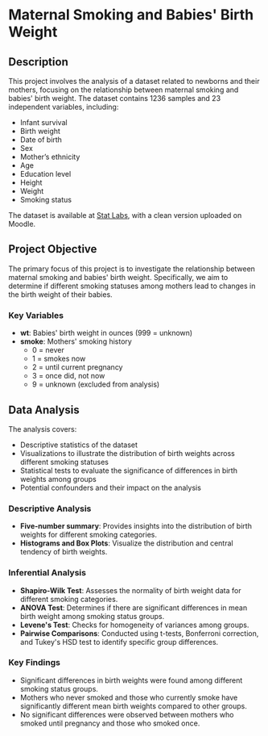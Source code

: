 # Maternal Smoking and Babies' Birth Weight

## Description
This project involves the analysis of a dataset related to newborns and their mothers, focusing on the relationship between maternal smoking and babies' birth weight. The dataset contains 1236 samples and 23 independent variables, including:

- Infant survival
- Birth weight
- Date of birth
- Sex
- Mother’s ethnicity
- Age
- Education level
- Height
- Weight
- Smoking status

The dataset is available at [Stat Labs](https://www.stat.berkeley.edu/users/statlabs/labs.html), with a clean version uploaded on Moodle.

## Project Objective
The primary focus of this project is to investigate the relationship between maternal smoking and babies' birth weight. Specifically, we aim to determine if different smoking statuses among mothers lead to changes in the birth weight of their babies.

### Key Variables
- **wt**: Babies' birth weight in ounces (999 = unknown)
- **smoke**: Mothers' smoking history
  - 0 = never
  - 1 = smokes now
  - 2 = until current pregnancy
  - 3 = once did, not now
  - 9 = unknown (excluded from analysis)

## Data Analysis
The analysis covers:
- Descriptive statistics of the dataset
- Visualizations to illustrate the distribution of birth weights across different smoking statuses
- Statistical tests to evaluate the significance of differences in birth weights among groups
- Potential confounders and their impact on the analysis

### Descriptive Analysis
- **Five-number summary**: Provides insights into the distribution of birth weights for different smoking categories.
- **Histograms and Box Plots**: Visualize the distribution and central tendency of birth weights.

### Inferential Analysis
- **Shapiro-Wilk Test**: Assesses the normality of birth weight data for different smoking categories.
- **ANOVA Test**: Determines if there are significant differences in mean birth weight among smoking status groups.
- **Levene's Test**: Checks for homogeneity of variances among groups.
- **Pairwise Comparisons**: Conducted using t-tests, Bonferroni correction, and Tukey's HSD test to identify specific group differences.

### Key Findings
- Significant differences in birth weights were found among different smoking status groups.
- Mothers who never smoked and those who currently smoke have significantly different mean birth weights compared to other groups.
- No significant differences were observed between mothers who smoked until pregnancy and those who smoked once.


